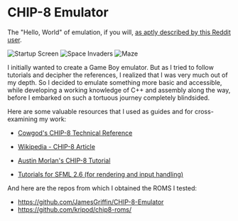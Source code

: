 # CHIP-8 Emulator
The "Hello, World" of emulation, if you will, [as aptly described by this Reddit user](https://www.reddit.com/r/cscareerquestions/comments/p4ajd3/is_an_emulator_an_ambitious_project_for_a/).

![Startup Screen](../screenshots/startup.png "Startup Screen")
![Space Invaders](../screenshots/invaders.png "Space Invaders")
![Maze](../screenshots/maze.png "Maze")

I initially wanted to create a Game Boy emulator. But as I tried to follow tutorials and decipher the references, I realized that I was very much out of my depth. So I decided to emulate something more basic and accessible, while developing a working knowledge of C++ and assembly along the way, before I embarked on such a tortuous journey completely blindsided. 

Here are some valuable resources that I used as guides and for cross-examining my work: 

* [Cowgod's CHIP-8 Technical Reference](http://devernay.free.fr/hacks/chip8/C8TECH10.HTM)

* [Wikipedia - CHIP-8 Article](https://en.wikipedia.org/wiki/CHIP-8#Opcode_table)

* [Austin Morlan's CHIP-8 Tutorial](https://austinmorlan.com/posts/chip8_emulator/)

* [Tutorials for SFML 2.6 (for rendering and input handling)](https://www.sfml-dev.org/tutorials/2.6/)

And here are the repos from which I obtained the ROMS I tested:

* https://github.com/JamesGriffin/CHIP-8-Emulator
* https://github.com/kripod/chip8-roms/
